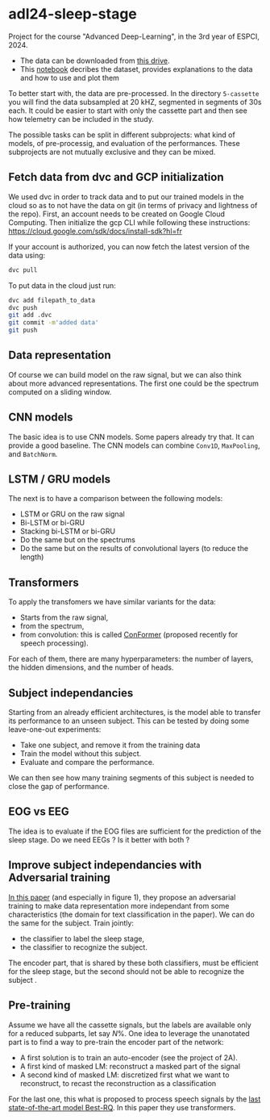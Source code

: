 # adl24-sleep-stage
Project for the course "Advanced Deep-Learning", in the 3rd year of ESPCI, 2024.

- The data can be downloaded from [this drive](https://drive.google.com/drive/folders/176qhDmYUDzQg5yrv-IPzkpKSCR3Jv083?usp=sharing).
- This [notebook](./data_preparation.ipynb) decribes the dataset, provides explanations to the data and how to use and plot them

To better start with, the data are pre-processed. In the directory `5-cassette` you will find the data subsampled at 20 kHZ, segmented in segments of 30s each. It could be easier to start with only the cassette part and then see how telemetry can be included in the study.

The possible tasks can be split in different subprojects: what kind of models, of pre-processig, and evaluation of the performances.
These subprojects are not mutually exclusive and they can be mixed.

## Fetch data from dvc and GCP initialization

We used dvc in order to track data and to put our trained models in the cloud so as to not have the data on git (in terms of privacy and lightness of the repo). First, an account needs to be created on Google Cloud Computing. Then initialize the gcp CLI while following these instructions: https://cloud.google.com/sdk/docs/install-sdk?hl=fr

If your account is authorized, you can now fetch the latest version of the data using:
```bash
dvc pull
```
To put data in the cloud just run:
```bash
dvc add filepath_to_data
dvc push
git add .dvc
git commit -m'added data'
git push
```

## Data representation
Of course we can build model on the raw signal, but we can also think about more advanced representations. The first one could be the spectrum computed on a sliding window.


## CNN models


The basic idea is to use CNN models. Some papers already try that. It can provide a good baseline. The CNN models can combine `Conv1D`, `MaxPooling`, and `BatchNorm`.

## LSTM / GRU models

The next is to have a comparison between the following models:
- LSTM or GRU on the raw signal
- Bi-LSTM or bi-GRU
- Stacking bi-LSTM or bi-GRU
- Do the same but on the spectrums
- Do the same but on the results of convolutional layers (to reduce the length)

## Transformers
To apply the transfomers we have similar variants for the data:
- Starts from the raw signal,
- from the spectrum,
- from convolution: this is called [ConFormer](https://arxiv.org/abs/2005.08100) (proposed recently for speech processing).

For each of them, there are many hyperparameters: the number of layers, the hidden dimensions, and the number of heads.


## Subject independancies
Starting from an already efficient architectures, is the model able to transfer its performance to an unseen subject. This can be tested by doing some leave-one-out experiments:
- Take one subject, and remove it from the training data
- Train the model without this subject.
- Evaluate and compare the performance.

We can then see how many training segments of this subject is needed to close the gap of performance.

## EOG vs EEG

The idea is to evaluate if the EOG files are sufficient for the prediction of the sleep stage. Do we need EEGs ? Is it better with both ?


## Improve subject independancies with Adversarial training

[In this paper](https://jmlr.org/papers/volume17/15-239/15-239.pdf) (and especially in figure 1), they propose an adversarial training to make data representation more independant from some characteristics (the domain for text classification in the paper). We can do the same for the subject. Train jointly:
- the classifier to label the sleep stage,
- the classifier to recognize the subject.


The encoder part, that is shared by these both classifiers, must
be efficient for the sleep stage, but the second should not be able to recognize the subject .




## Pre-training
Assume we have all the cassette signals, but the labels are available only for a reduced subparts, let say $N\%$. One idea to leverage the unanotated part is to find a way to pre-train the encoder part of the network:

- A first solution is to train an auto-encoder (see the project of 2A).
- A first kind of masked LM: reconstruct a masked part of the signal
- A second kind of masked LM: discretized first what we want to reconstruct, to recast the reconstruction as a classification

For the last one, this what is proposed to process speech signals by the [last state-of-the-art model Best-RQ](https://arxiv.org/pdf/2202.01855.pdf). In this paper they use transformers.

